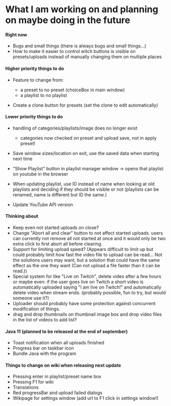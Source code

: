 # What I am working on and planning on maybe doing in the future

#### Right now
- Bugs and small things (there is always bugs and small things...)
- How to make it easier to control witch buttons is visible on presets/uploads
instead of manually changing them on multiple places

#### Higher priority things to do
- Feature to change from:
    - a preset to no preset (choiceBox in main window)
    - a playlist to no playlist

- Create a clone button for presets (set the clone to edit automatically)

#### Lower priority things to do
- handling of categories/playlists/image does no longer exist
    - categories now checked on preset and upload save, not in apply preset!

- Save window sizes/location on exit, use the saved data when starting next time
- "Show Playlist" button in playlist manager window -> opens that playlist
on youtube in the browser
- When updating playlist, use ID instead of name when looking at old
playlists and deciding if they should be visible or not (playlists can
be renamed, name is different but ID the same.)
- Update YouTube API version

#### Thinking about
- Keep even not started uploads on close?
- Change "Abort all and clear" button to not affect started uploads.
users can currently not remove all not started at once and it would
only be two extra click to first abort all before clearing.
- Support for limiting upload speed? (Appears difficult to limit up but
could probably limit how fast the video file to upload can be read... Not
the solutions users may want, but a solution that could have the same effect
as the one they want (Can not upload a file faster than it can be read.))
- Special system for like "Live on Twitch", delete video after a few hours
or maybe even: if the user goes live on Twitch a short video is automatically
uploaded saying "I am live on Twitch!" and automatically delete video when stream ends.
(probably possible, fun to try, but would someone use it?)
- Uploader should probably have some protection against concurrent modification
of things.
- drag and drop thumbnails on thumbnail image box 
and drop video files in the list of videos to add list?

#### Java 11 (planned to be released at the end of september)
- Toast notification when all uploads finished
- Progress bar on taskbar icon
- Bundle Java with the program

#### Things to change on wiki when releasing next update
- Pressing enter in playlist/preset name box
- Pressing F1 for wiki
- Translations
- Red progressBar and upload failed dialogs
- Wikipage for settings window (add url to F1 click in settings window!)
